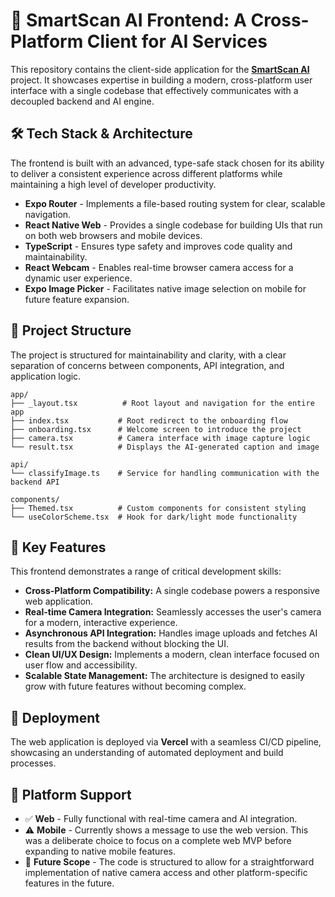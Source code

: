 # **📱 SmartScan AI Frontend: A Cross-Platform Client for AI Services**

This repository contains the client-side application for the **[SmartScan AI](https://smartscan-ai-frontend.vercel.app/onboarding)** project. It showcases expertise in building a modern, cross-platform user interface with a single codebase that effectively communicates with a decoupled backend and AI engine.

## **🛠️ Tech Stack & Architecture**

The frontend is built with an advanced, type-safe stack chosen for its ability to deliver a consistent experience across different platforms while maintaining a high level of developer productivity.

  - **Expo Router** - Implements a file-based routing system for clear, scalable navigation.
  - **React Native Web** - Provides a single codebase for building UIs that run on both web browsers and mobile devices.
  - **TypeScript** - Ensures type safety and improves code quality and maintainability.
  - **React Webcam** - Enables real-time browser camera access for a dynamic user experience.
  - **Expo Image Picker** - Facilitates native image selection on mobile for future feature expansion.

## **📁 Project Structure**

The project is structured for maintainability and clarity, with a clear separation of concerns between components, API integration, and application logic.

```
app/
├── _layout.tsx          # Root layout and navigation for the entire app
├── index.tsx           # Root redirect to the onboarding flow
├── onboarding.tsx      # Welcome screen to introduce the project
├── camera.tsx          # Camera interface with image capture logic
└── result.tsx          # Displays the AI-generated caption and image

api/
└── classifyImage.ts    # Service for handling communication with the backend API

components/
├── Themed.tsx          # Custom components for consistent styling
└── useColorScheme.tsx  # Hook for dark/light mode functionality
```

## **🚀 Key Features**

This frontend demonstrates a range of critical development skills:

  - **Cross-Platform Compatibility:** A single codebase powers a responsive web application.
  - **Real-time Camera Integration:** Seamlessly accesses the user's camera for a modern, interactive experience.
  - **Asynchronous API Integration:** Handles image uploads and fetches AI results from the backend without blocking the UI.
  - **Clean UI/UX Design:** Implements a modern, clean interface focused on user flow and accessibility.
  - **Scalable State Management:** The architecture is designed to easily grow with future features without becoming complex.


## **🚀 Deployment**

The web application is deployed via **Vercel** with a seamless CI/CD pipeline, showcasing an understanding of automated deployment and build processes.

## **📱 Platform Support**

  - ✅ **Web** - Fully functional with real-time camera and AI integration.
  - ⚠️ **Mobile** - Currently shows a message to use the web version. This was a deliberate choice to focus on a complete web MVP before expanding to native mobile features.
  - 🔄 **Future Scope** - The code is structured to allow for a straightforward implementation of native camera access and other platform-specific features in the future.
